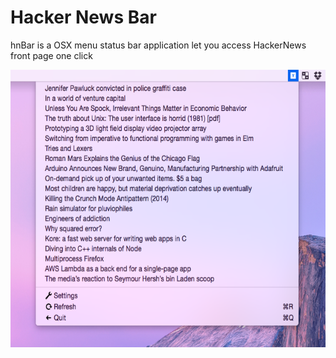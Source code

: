 # Hacker News Bar
hnBar is a OSX menu status bar application let you access HackerNews front page one click


<img src="https://github.com/pythonik/hnbar/blob/master/doc/image0.png" width="600" height="444" />
